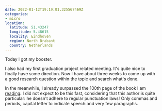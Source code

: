 ```yaml
---
date: 2022-01-12T19:19:01.325567469Z
categories:
- micro
location:
  latitude: 51.43247
  longitude: 5.48615
  locality: Eindhoven
  region: North Brabant
  country: Netherlands
---
```


Today I got my booster.

I also had my first graduation project related meeting. It's quite nice to finally have some direction. Now I have about three weeks to come up with a good research question within the topic and search what's done.

In the meanwhile, I already surpassed the 100th page of the book I am [reading](/readings). I did not expect to be this fast, considering that this author is quite particular: he doesn't adhere to regular punctuation laws! Only commas and periods, capital letter to indicate speech and very few paragraphs.
